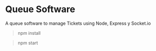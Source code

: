 # Queue Software

A queue software to manage Tickets using  Node, Express y Socket.io

> npm install

> npm start 